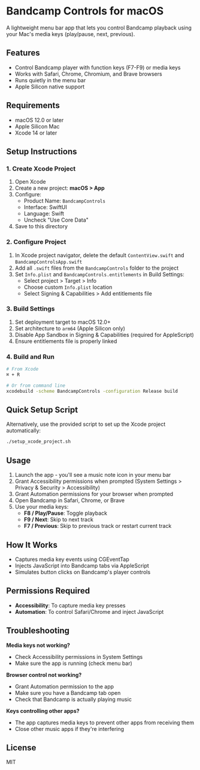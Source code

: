 # Bandcamp Controls for macOS

A lightweight menu bar app that lets you control Bandcamp playback using your Mac's media keys (play/pause, next, previous).

## Features

- Control Bandcamp player with function keys (F7-F9) or media keys
- Works with Safari, Chrome, Chromium, and Brave browsers
- Runs quietly in the menu bar
- Apple Silicon native support

## Requirements

- macOS 12.0 or later
- Apple Silicon Mac
- Xcode 14 or later

## Setup Instructions

### 1. Create Xcode Project

1. Open Xcode
2. Create a new project: **macOS > App**
3. Configure:
   - Product Name: `BandcampControls`
   - Interface: SwiftUI
   - Language: Swift
   - Uncheck "Use Core Data"
4. Save to this directory

### 2. Configure Project

1. In Xcode project navigator, delete the default `ContentView.swift` and `BandcampControlsApp.swift`
2. Add all `.swift` files from the `BandcampControls` folder to the project
3. Set `Info.plist` and `BandcampControls.entitlements` in Build Settings:
   - Select project > Target > Info
   - Choose custom `Info.plist` location
   - Select Signing & Capabilities > Add entitlements file

### 3. Build Settings

1. Set deployment target to macOS 12.0+
2. Set architecture to `arm64` (Apple Silicon only)
3. Disable App Sandbox in Signing & Capabilities (required for AppleScript)
4. Ensure entitlements file is properly linked

### 4. Build and Run

```bash
# From Xcode
⌘ + R

# Or from command line
xcodebuild -scheme BandcampControls -configuration Release build
```

## Quick Setup Script

Alternatively, use the provided script to set up the Xcode project automatically:

```bash
./setup_xcode_project.sh
```

## Usage

1. Launch the app - you'll see a music note icon in your menu bar
2. Grant Accessibility permissions when prompted (System Settings > Privacy & Security > Accessibility)
3. Grant Automation permissions for your browser when prompted
4. Open Bandcamp in Safari, Chrome, or Brave
5. Use your media keys:
   - **F8 / Play/Pause**: Toggle playback
   - **F9 / Next**: Skip to next track
   - **F7 / Previous**: Skip to previous track or restart current track

## How It Works

- Captures media key events using CGEventTap
- Injects JavaScript into Bandcamp tabs via AppleScript
- Simulates button clicks on Bandcamp's player controls

## Permissions Required

- **Accessibility**: To capture media key presses
- **Automation**: To control Safari/Chrome and inject JavaScript

## Troubleshooting

**Media keys not working?**
- Check Accessibility permissions in System Settings
- Make sure the app is running (check menu bar)

**Browser control not working?**
- Grant Automation permission to the app
- Make sure you have a Bandcamp tab open
- Check that Bandcamp is actually playing music

**Keys controlling other apps?**
- The app captures media keys to prevent other apps from receiving them
- Close other music apps if they're interfering

## License

MIT
